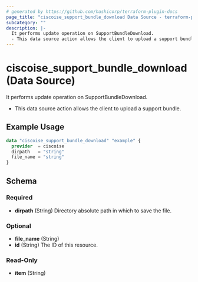 ```yaml
---
# generated by https://github.com/hashicorp/terraform-plugin-docs
page_title: "ciscoise_support_bundle_download Data Source - terraform-provider-ciscoise"
subcategory: ""
description: |-
  It performs update operation on SupportBundleDownload.
  - This data source action allows the client to upload a support bundle.
---
```


# ciscoise_support_bundle_download (Data Source)

It performs update operation on SupportBundleDownload.

- This data source action allows the client to upload a support bundle.

## Example Usage

```terraform
data "ciscoise_support_bundle_download" "example" {
  provider  = ciscoise
  dirpath   = "string"
  file_name = "string"
}
```

<!-- schema generated by tfplugindocs -->
## Schema

### Required

- **dirpath** (String) Directory absolute path in which to save the file.

### Optional

- **file_name** (String)
- **id** (String) The ID of this resource.

### Read-Only

- **item** (String)


